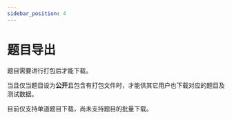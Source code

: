 ```yaml
---
sidebar_position: 4
---
```


# 题目导出

题目需要进行打包后才能下载。

当且仅当题目设为**公开**且包含有打包文件时，才能供其它用户也下载对应的题目及测试数据。

目前仅支持单道题目下载，尚未支持题目的批量下载。
